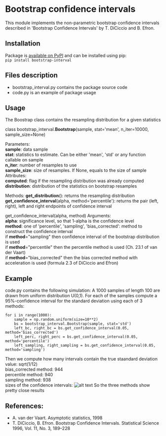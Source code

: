 # Bootstrap confidence intervals
This module implements the non-parametric bootstrap confidence intervals
described in 'Bootstrap Confidence Intervals' by T. DiCiccio and B. Efron.

## Installation
Package is [available on PyPI](https://pypi.org/project/bootstrap-interval/) and can be installed using pip:  
``` pip install bootstrap-interval ```
## Files description
* bootstrap_interval.py contains the package source code
* code.py is an example of package usage
## Usage
The Boostrap class contains the resampling distribution for a given statistics

class bootstrap_interval.**Bootstrap**(sample, stat='mean', n_iter=10000, sample_size=None)

Parameters:  
  **sample**: data sample  
  **stat**: statistics to estimate. Can be either 'mean', 'std' or any function callable on sample  
  **n_iter**: number of resamples to use  
  **sample_size**: size of resamples. If None, equals to the size of sample  
Attributes:  
  **computed**: flag if the resampling distribution was already computed  
  **distribution**: distribution of the statistics on bootstrap resamples
  
Methods:
    **get_distribution**(): returns the resampling distribution  
    **get_confidence_interval**(alpha, method='percentile'): returns the pair (left, right), left and right endpoints of confidence interval

get_confidence_interval(alpha, method)
Arguments:  
  **alpha**: significance level, so that 1-alpha is the confidence level  
  **method**: one of 'percentile', 'sampling', 'bias_corrected': method to construct the confidence interval  
  if **method**="sampling" then confidence interval of the bootstrap distribution is used  
  if **method**="percentile"  then the percentile method is used (Ch. 23.1 of van der Vaart)  
  if **method**="bias_corrected" then the bias corrected method with acceleration is used (formula 2.3 of DiCiccio and Efron)
  
 ## Example
code.py contains the following simulation:
A 1000 samples of length 100 are drawn from uniform distribution U(0,1).
For each of the samples compute a 95%-confidence interval for the standard deviation using each of 3 methods:
```
for i in range(1000):
    sample = np.random.uniform(size=10**2)
    bs = bootstrap_interval.Bootstrap(sample, stat='std')
    left_bc, right_bc = bs.get_confidence_interval(0.05, method='bias_corrected')
    left_perc, right_perc = bs.get_confidence_interval(0.05, method='percentile')
    left_sampling, right_sampling = bs.get_confidence_interval(0.05, method='sampling')
```                                    
Then we compute how many intervals contain the true staandard deviation value: sqrt(1/12)  
bias_corrected method: 944  
percentile method: 940  
sampling method: 938  
sizes of the confidence intervals:
![alt text](https://raw.githubusercontent.com/neshitov/bootstrap/master/Figure_1.png)
So the three methods show pretty close results

## References:
* A. van der Vaart. Asymptotic statistics, 1998
* T. DiCiccio, B. Efron. Bootstrap Confidence Intervals. Statistical Science 1996, Vol. 11, No. 3, 189–228

